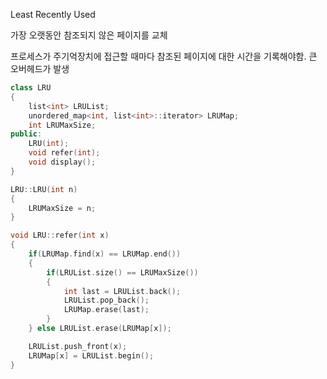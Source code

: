 Least Recently Used

가장 오랫동안 참조되지 않은 페이지를 교체

프로세스가 주기억장치에 접근할 때마다 참조된 페이지에 대한 시간을 기록해야함. 큰 오버헤드가 발생


```cpp
class LRU
{
	list<int> LRUList;
	unordered_map<int, list<int>::iterator> LRUMap;
	int LRUMaxSize;
public:
	LRU(int);
	void refer(int);
	void display();
}

LRU::LRU(int n)
{
	LRUMaxSize = n;
}

void LRU::refer(int x)
{
	if(LRUMap.find(x) == LRUMap.end())
	{
		if(LRUList.size() == LRUMaxSize())
		{
			int last = LRUList.back();
			LRUList.pop_back();
			LRUMap.erase(last);
		}
	} else LRUList.erase(LRUMap[x]);

	LRUList.push_front(x);
	LRUMap[x] = LRUList.begin();
}

```
